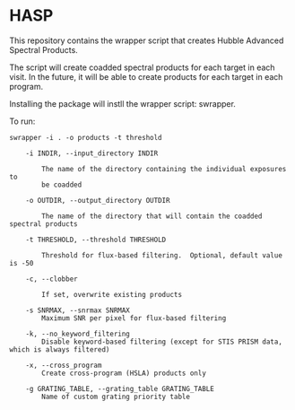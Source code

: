 
# HASP

This repository contains the wrapper script that creates Hubble
Advanced Spectral Products.

The script will create coadded spectral products for each target
in each visit.  In the future, it will be able to create products
for each target in each program.

Installing the package will instll the wrapper script: swrapper.

To run:

    swrapper -i . -o products -t threshold

```
    -i INDIR, --input_directory INDIR

        The name of the directory containing the individual exposures to
        be coadded

    -o OUTDIR, --output_directory OUTDIR

        The name of the directory that will contain the coadded spectral products

    -t THRESHOLD, --threshold THRESHOLD

        Threshold for flux-based filtering.  Optional, default value is -50

    -c, --clobber

        If set, overwrite existing products

    -s SNRMAX, --snrmax SNRMAX
        Maximum SNR per pixel for flux-based filtering

    -k, --no_keyword_filtering
        Disable keyword-based filtering (except for STIS PRISM data, which is always filtered)

    -x, --cross_program
        Create cross-program (HSLA) products only

    -g GRATING_TABLE, --grating_table GRATING_TABLE
        Name of custom grating priority table
```
